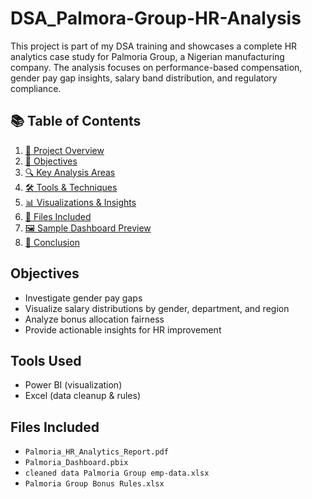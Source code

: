 # DSA_Palmora-Group-HR-Analysis
This project is part of my DSA training and showcases a complete HR analytics case study for Palmoria Group, a Nigerian manufacturing company. The analysis focuses on performance-based compensation, gender pay gap insights, salary band distribution, and regulatory compliance.

## 📚 Table of Contents

1. [📌 Project Overview](#-project-overview)  
2. [🎯 Objectives](#-objectives)  
3. [🔍 Key Analysis Areas](#-key-analysis-areas)  
4. [🛠 Tools & Techniques](#-tools--techniques)  
5. [📊 Visualizations & Insights](#-visualizations--insights)  
6. [📁 Files Included](#-files-included)  
7. [🖼 Sample Dashboard Preview](#-sample-dashboard-preview)  
8. [🏁 Conclusion](#-conclusion)
## Objectives
- Investigate gender pay gaps
- Visualize salary distributions by gender, department, and region
- Analyze bonus allocation fairness
- Provide actionable insights for HR improvement
## Tools Used
- Power BI (visualization)
- Excel (data cleanup & rules)
## Files Included
- `Palmoria_HR_Analytics_Report.pdf`
- `Palmoria_Dashboard.pbix`
- `cleaned data Palmoria Group emp-data.xlsx`
- `Palmoria Group Bonus Rules.xlsx`
